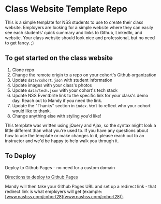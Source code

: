 # Class Website Template Repo

This is a simple template for NSS students to use to create their class website. Employers are looking for a simple website where they can easily see each students' quick summary and links to Github, LinkedIn, and website. Your class website should look nice and professional, but no need to get fancy. ;)

## To get started on the class website

1. Clone repo
1. Change the remote origin to a repo on your cohort's Github organization
1. Update `data/cohort.json` with student information
1. Update images with your class's photos
1. Update `data/tech.json` with your cohort's tech stack
1. Update NSS Eventbrite link to the specific link for your class's demo day. Reach out to Mandy if you need the link.
1. Update the "Thanks" section in `index.html` to reflect who your cohort would like to thank.
1. Change anything else with styling you'd like!

This template was written using jQuery and Ajax, so the syntax might look a little different than what you're used to. If you have any questions about how to use the template or make changes to it, please reach out to an instructor and we'd be happy to help walk you through it.

## To Deploy

Deploy to Github Pages - no need for a custom domain

[Directions to deploy to Github Pages](https://www.codecademy.com/articles/f1-u3-github-pages)

Mandy will then take your Github Pages URL and set up a redirect link - that redirect link is what employers will get (example: [www.nashss.com/cohort28](www.nashss.com/cohort28)).
